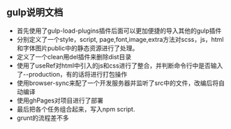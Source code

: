 ## gulp说明文档



- 首先使用了gulp-load-plugins插件后面可以更加便捷的导入其他的gulp插件
- 分别定义了一个style，script, page,font,image,extra方法对scss，js，html和字体图片public中的静态资源进行了处理。
- 定义了一个clean用del插件来删除dist目录
- 使用了useRef对html中引入的js和css进行了整合，并判断命令行中是否输入了--production，有的话将进行打包操作
- 使用browser-sync来配了一个开发服务器并监听了src中的文件，改编后将自动编译
- 使用ghPages对项目进行了部署
- 最后把各个任务组合起来，写入npm script.
- grunt的流程差不多